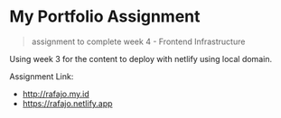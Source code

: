 # My Portfolio Assignment

> assignment to complete week 4 - Frontend Infrastructure

Using week 3 for the content to deploy with netlify using local domain.

Assignment Link:

- http://rafajo.my.id
- https://rafajo.netlify.app
